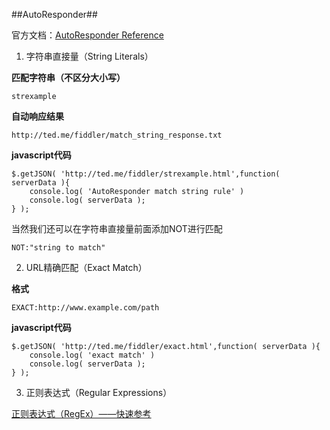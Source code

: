 ##AutoResponder##

官方文档：[AutoResponder Reference](http://www.fiddlerbook.com/Fiddler2/help/AutoResponder.asp)

1.	字符串直接量（String Literals）

**匹配字符串（不区分大小写）**

	strexample

**自动响应结果**

	http://ted.me/fiddler/match_string_response.txt

**javascript代码**

	$.getJSON( 'http://ted.me/fiddler/strexample.html',function( serverData ){
        console.log( 'AutoResponder match string rule' )
        console.log( serverData );
    } );

当然我们还可以在字符串直接量前面添加NOT进行匹配

	NOT:"string to match"

2.	URL精确匹配（Exact Match）

**格式**

	EXACT:http://www.example.com/path

**javascript代码**

	$.getJSON( 'http://ted.me/fiddler/exact.html',function( serverData ){
        console.log( 'exact match' )
        console.log( serverData );
    } );

3.	正则表达式（Regular Expressions）

[正则表达式（RegEx）——快速参考](http://ahkcn.sourceforge.jp/docs/misc/RegEx-QuickRef.htm)

